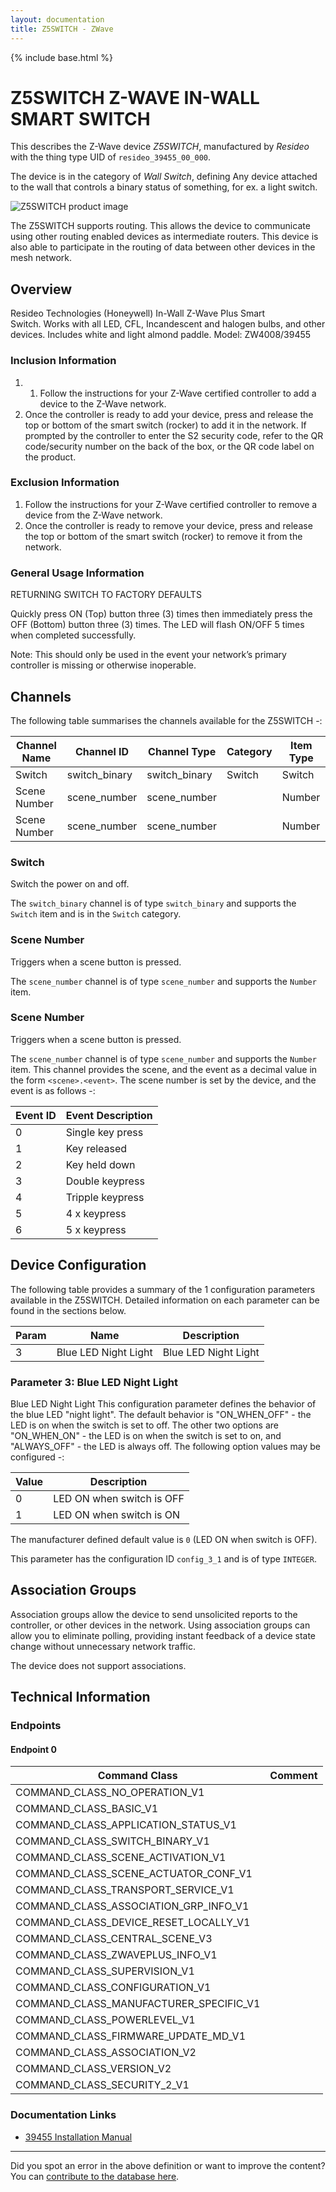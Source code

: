 ```yaml
---
layout: documentation
title: Z5SWITCH - ZWave
---
```


{% include base.html %}

# Z5SWITCH Z-WAVE IN-WALL SMART SWITCH
This describes the Z-Wave device *Z5SWITCH*, manufactured by *Resideo* with the thing type UID of ```resideo_39455_00_000```.

The device is in the category of *Wall Switch*, defining Any device attached to the wall that controls a binary status of something, for ex. a light switch.

![Z5SWITCH product image](https://opensmarthouse.org/zwavedatabase/1475/image/)


The Z5SWITCH supports routing. This allows the device to communicate using other routing enabled devices as intermediate routers.  This device is also able to participate in the routing of data between other devices in the mesh network.

## Overview

Resideo Technologies (Honeywell) In-Wall Z-Wave Plus Smart Switch. Works with all LED, CFL, Incandescent and halogen bulbs, and other devices. Includes white and light almond paddle. Model: ZW4008/39455

### Inclusion Information

  1. 1. Follow the instructions for your Z-Wave certified controller to add a device to the Z-Wave network.
  2. Once the controller is ready to add your device, press and release the top or bottom of the smart switch (rocker) to add it in the network. If prompted by the controller to enter the S2 security code, refer to the QR code/security number on the back of the box, or the QR code label on the product.

### Exclusion Information

  1. Follow the instructions for your Z-Wave certified controller to remove a device from the Z-Wave network.
  2. Once the controller is ready to remove your device, press and release the top or bottom of the smart switch (rocker) to remove it from the network. 

### General Usage Information

RETURNING SWITCH TO FACTORY DEFAULTS

Quickly press ON (Top) button three (3) times then immediately press the OFF (Bottom) button three (3) times. The LED will flash ON/OFF 5 times when completed successfully.

Note: This should only be used in the event your network’s primary controller is missing or otherwise inoperable.

## Channels

The following table summarises the channels available for the Z5SWITCH -:

| Channel Name | Channel ID | Channel Type | Category | Item Type |
|--------------|------------|--------------|----------|-----------|
| Switch | switch_binary | switch_binary | Switch | Switch | 
| Scene Number | scene_number | scene_number |  | Number | 
| Scene Number | scene_number | scene_number |  | Number | 

### Switch
Switch the power on and off.

The ```switch_binary``` channel is of type ```switch_binary``` and supports the ```Switch``` item and is in the ```Switch``` category.

### Scene Number
Triggers when a scene button is pressed.

The ```scene_number``` channel is of type ```scene_number``` and supports the ```Number``` item.

### Scene Number
Triggers when a scene button is pressed.

The ```scene_number``` channel is of type ```scene_number``` and supports the ```Number``` item.
This channel provides the scene, and the event as a decimal value in the form ```<scene>.<event>```. The scene number is set by the device, and the event is as follows -:

| Event ID | Event Description  |
|----------|--------------------|
| 0        | Single key press   |
| 1        | Key released       |
| 2        | Key held down      |
| 3        | Double keypress    |
| 4        | Tripple keypress   |
| 5        | 4 x keypress       |
| 6        | 5 x keypress       |



## Device Configuration

The following table provides a summary of the 1 configuration parameters available in the Z5SWITCH.
Detailed information on each parameter can be found in the sections below.

| Param | Name  | Description |
|-------|-------|-------------|
| 3 | Blue LED Night Light | Blue LED Night Light |

### Parameter 3: Blue LED Night Light

Blue LED Night Light
This configuration parameter defines the behavior of the blue LED "night light". The default behavior is "ON\_WHEN\_OFF" - the LED is on when the switch is set to off. The other two options are "ON\_WHEN\_ON" - the LED is on when the switch is set to on, and "ALWAYS_OFF" - the LED is always off.
The following option values may be configured -:

| Value  | Description |
|--------|-------------|
| 0 | LED ON when switch is OFF |
| 1 | LED ON when switch is ON |

The manufacturer defined default value is ```0``` (LED ON when switch is OFF).

This parameter has the configuration ID ```config_3_1``` and is of type ```INTEGER```.


## Association Groups

Association groups allow the device to send unsolicited reports to the controller, or other devices in the network. Using association groups can allow you to eliminate polling, providing instant feedback of a device state change without unnecessary network traffic.

The device does not support associations.
## Technical Information

### Endpoints

#### Endpoint 0

| Command Class | Comment |
|---------------|---------|
| COMMAND_CLASS_NO_OPERATION_V1| |
| COMMAND_CLASS_BASIC_V1| |
| COMMAND_CLASS_APPLICATION_STATUS_V1| |
| COMMAND_CLASS_SWITCH_BINARY_V1| |
| COMMAND_CLASS_SCENE_ACTIVATION_V1| |
| COMMAND_CLASS_SCENE_ACTUATOR_CONF_V1| |
| COMMAND_CLASS_TRANSPORT_SERVICE_V1| |
| COMMAND_CLASS_ASSOCIATION_GRP_INFO_V1| |
| COMMAND_CLASS_DEVICE_RESET_LOCALLY_V1| |
| COMMAND_CLASS_CENTRAL_SCENE_V3| |
| COMMAND_CLASS_ZWAVEPLUS_INFO_V1| |
| COMMAND_CLASS_SUPERVISION_V1| |
| COMMAND_CLASS_CONFIGURATION_V1| |
| COMMAND_CLASS_MANUFACTURER_SPECIFIC_V1| |
| COMMAND_CLASS_POWERLEVEL_V1| |
| COMMAND_CLASS_FIRMWARE_UPDATE_MD_V1| |
| COMMAND_CLASS_ASSOCIATION_V2| |
| COMMAND_CLASS_VERSION_V2| |
| COMMAND_CLASS_SECURITY_2_V1| |

### Documentation Links

* [39455 Installation Manual](https://opensmarthouse.org/zwavedatabase/1475/reference/39455_HQSG_v3.pdf)

---

Did you spot an error in the above definition or want to improve the content?
You can [contribute to the database here](https://opensmarthouse.org/zwavedatabase/1475).
